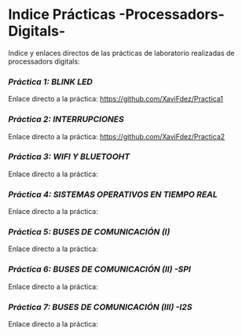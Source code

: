 # Indice Prácticas -Processadors-Digitals-
Indice y enlaces directos de las prácticas de laboratorio realizadas de processadors digitals:

### *Práctica 1: BLINK LED* 
Enlace directo a la práctica: https://github.com/XaviFdez/Practica1

### *Práctica 2: INTERRUPCIONES*
Enlace directo a la práctica: https://github.com/XaviFdez/Practica2

### *Práctica 3: WIFI Y BLUETOOHT*
Enlace directo a la práctica:

### *Práctica 4: SISTEMAS OPERATIVOS EN TIEMPO REAL*
Enlace directo a la práctica:

### *Práctica 5: BUSES DE COMUNICACIÓN (I)*
Enlace directo a la práctica:

### *Práctica 6: BUSES DE COMUNICACIÓN (II) -SPI*
Enlace directo a la práctica:

### *Práctica 7: BUSES DE COMUNICACIÓN (III) -I2S*
Enlace directo a la práctica:





